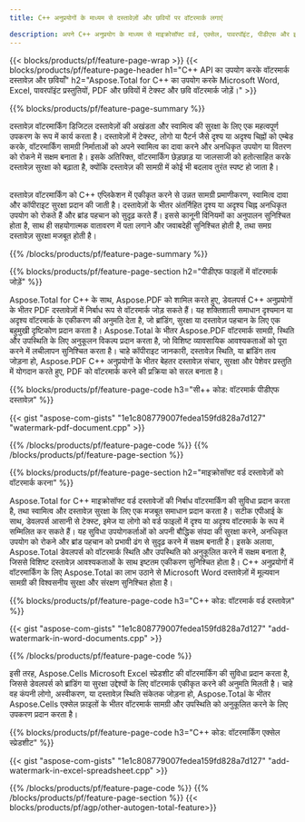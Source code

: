 ```yaml
---
title: C++ अनुप्रयोगों के माध्यम से दस्तावेज़ों और छवियों पर वॉटरमार्क लगाएं

description: अपने C++ अनुप्रयोग के माध्यम से माइक्रोसॉफ्ट वर्ड, एक्सेल, पावरपॉइंट, पीडीएफ और इमेजेस सहित दस्तावेजों में टेक्स्ट के साथ-साथ इमेज वॉटरमार्क भी जोड़ें। ऐप के माध्यम से ऑनलाइन निःशुल्क टेक्स्ट या छवि वॉटरमार्क जोड़ें।
---
```


{{< blocks/products/pf/feature-page-wrap >}}
{{< blocks/products/pf/feature-page-header h1="C++ API का उपयोग करके वॉटरमार्क दस्तावेज़ और छवियाँ" h2="Aspose.Total for C++ का उपयोग करके Microsoft Word, Excel, पावरपॉइंट प्रस्तुतियों, PDF और छवियों में टेक्स्ट और छवि वॉटरमार्क जोड़ें।" >}}

{{% blocks/products/pf/feature-page-summary %}}

दस्तावेज़ वॉटरमार्किंग डिजिटल दस्तावेज़ों की अखंडता और स्वामित्व की सुरक्षा के लिए एक महत्वपूर्ण उपकरण के रूप में कार्य करता है। दस्तावेज़ों में टेक्स्ट, लोगो या पैटर्न जैसे दृश्य या अदृश्य चिह्नों को एम्बेड करके, वॉटरमार्किंग सामग्री निर्माताओं को अपने स्वामित्व का दावा करने और अनधिकृत उपयोग या वितरण को रोकने में सक्षम बनाता है। इसके अतिरिक्त, वॉटरमार्किंग छेड़छाड़ या जालसाजी को हतोत्साहित करके दस्तावेज़ सुरक्षा को बढ़ाता है, क्योंकि दस्तावेज़ की सामग्री में कोई भी बदलाव तुरंत स्पष्ट हो जाता है। <br /><br />

दस्तावेज़ वॉटरमार्किंग को C++ एप्लिकेशन में एकीकृत करने से उन्नत सामग्री प्रमाणीकरण, स्वामित्व दावा और कॉपीराइट सुरक्षा प्रदान की जाती है। दस्तावेज़ों के भीतर अंतर्निहित दृश्य या अदृश्य चिह्न अनधिकृत उपयोग को रोकते हैं और ब्रांड पहचान को सुदृढ़ करते हैं। इससे कानूनी विनियमों का अनुपालन सुनिश्चित होता है, साथ ही सहयोगात्मक वातावरण में पता लगाने और जवाबदेही सुनिश्चित होती है, तथा समग्र दस्तावेज़ सुरक्षा मजबूत होती है।

{{% /blocks/products/pf/feature-page-summary  %}}


{{% blocks/products/pf/feature-page-section  h2="पीडीएफ फाइलों में वॉटरमार्क जोड़ें" %}}

Aspose.Total for C++ के साथ, Aspose.PDF को शामिल करते हुए, डेवलपर्स C++ अनुप्रयोगों के भीतर PDF दस्तावेज़ों में निर्बाध रूप से वॉटरमार्क जोड़ सकते हैं। यह शक्तिशाली समाधान दृश्यमान या अदृश्य वॉटरमार्क के एकीकरण की अनुमति देता है, जो ब्रांडिंग, सुरक्षा या दस्तावेज़ पहचान के लिए एक बहुमुखी दृष्टिकोण प्रदान करता है। Aspose.Total के भीतर Aspose.PDF वॉटरमार्क सामग्री, स्थिति और उपस्थिति के लिए अनुकूलन विकल्प प्रदान करता है, जो विशिष्ट व्यावसायिक आवश्यकताओं को पूरा करने में लचीलापन सुनिश्चित करता है। चाहे कॉपीराइट जानकारी, दस्तावेज़ स्थिति, या ब्रांडिंग तत्व जोड़ना हो, Aspose.PDF C++ अनुप्रयोगों के भीतर बेहतर दस्तावेज़ संचार, सुरक्षा और पेशेवर प्रस्तुति में योगदान करते हुए, PDF को वॉटरमार्क करने की प्रक्रिया को सरल बनाता है।

{{% blocks/products/pf/feature-page-code h3="सी++ कोड: वॉटरमार्क पीडीएफ दस्तावेज़" %}}

{{< gist "aspose-com-gists" "1e1c808779007fedea159fd828a7d127" "watermark-pdf-document.cpp" >}}

{{% /blocks/products/pf/feature-page-code  %}}
{{% /blocks/products/pf/feature-page-section %}}

{{% blocks/products/pf/feature-page-section  h2="माइक्रोसॉफ्ट वर्ड दस्तावेज़ों को वॉटरमार्क करना" %}}

Aspose.Total for C++ माइक्रोसॉफ्ट वर्ड दस्तावेजों की निर्बाध वॉटरमार्किंग की सुविधा प्रदान करता है, तथा स्वामित्व और दस्तावेज़ सुरक्षा के लिए एक मजबूत समाधान प्रदान करता है। सटीक एपीआई के साथ, डेवलपर्स आसानी से टेक्स्ट, इमेज या लोगो को वर्ड फाइलों में दृश्य या अदृश्य वॉटरमार्क के रूप में सम्मिलित कर सकते हैं। यह सुविधा उपयोगकर्ताओं को अपनी बौद्धिक संपदा की सुरक्षा करने, अनधिकृत उपयोग को रोकने और ब्रांड पहचान को प्रभावी ढंग से सुदृढ़ करने में सक्षम बनाती है। इसके अलावा, Aspose.Total डेवलपर्स को वॉटरमार्क स्थिति और उपस्थिति को अनुकूलित करने में सक्षम बनाता है, जिससे विशिष्ट दस्तावेज़ आवश्यकताओं के साथ इष्टतम एकीकरण सुनिश्चित होता है। C++ अनुप्रयोगों में वॉटरमार्किंग के लिए Aspose.Total का लाभ उठाने से Microsoft Word दस्तावेज़ों में मूल्यवान सामग्री की विश्वसनीय सुरक्षा और संरक्षण सुनिश्चित होता है।

{{% blocks/products/pf/feature-page-code h3="C++ कोड: वॉटरमार्क वर्ड दस्तावेज़" %}}

{{< gist "aspose-com-gists" "1e1c808779007fedea159fd828a7d127" "add-watermark-in-word-documents.cpp" >}}

{{% /blocks/products/pf/feature-page-code  %}}

इसी तरह, Aspose.Cells Microsoft Excel स्प्रेडशीट की वॉटरमार्किंग की सुविधा प्रदान करता है, जिससे डेवलपर्स को ब्रांडिंग या सुरक्षा उद्देश्यों के लिए वॉटरमार्क एकीकृत करने की अनुमति मिलती है। चाहे वह कंपनी लोगो, अस्वीकरण, या दस्तावेज़ स्थिति संकेतक जोड़ना हो, Aspose.Total के भीतर Aspose.Cells एक्सेल फ़ाइलों के भीतर वॉटरमार्क सामग्री और उपस्थिति को अनुकूलित करने के लिए उपकरण प्रदान करता है।

{{% blocks/products/pf/feature-page-code h3="C++ कोड: वॉटरमार्किंग एक्सेल स्प्रेडशीट" %}}

{{< gist "aspose-com-gists" "1e1c808779007fedea159fd828a7d127" "add-watermark-in-excel-spreadsheet.cpp" >}}

{{% /blocks/products/pf/feature-page-code  %}}
{{% /blocks/products/pf/feature-page-section %}}
{{< blocks/products/pf/agp/other-autogen-total-feature>}}